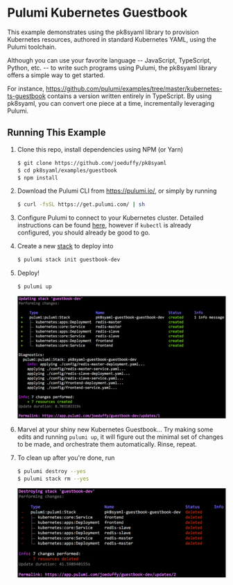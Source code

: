 # Pulumi Kubernetes Guestbook

This example demonstrates using the pk8syaml library to provision Kubernetes resources, authored in standard
Kubernetes YAML, using the Pulumi toolchain.

Although you can use your favorite language -- JavaScript, TypeScript, Python, etc. -- to write such programs using
Pulumi, the pk8syaml library offers a simple way to get started.

For instance, https://github.com/pulumi/examples/tree/master/kubernetes-ts-guestbook contains a version written
entirely in TypeScript.  By using pk8syaml, you can convert one piece at a time, incrementally leveraging Pulumi.

## Running This Example

1. Clone this repo, install dependencies using NPM (or Yarn)

    ```bash
    $ git clone https://github.com/joeduffy/pk8syaml
    $ cd pk8syaml/examples/guestbook
    $ npm install
    ```

2. Download the Pulumi CLI from https://pulumi.io/, or simply by running

    ```bash
    $ curl -fsSL https://get.pulumi.com/ | sh
    ```

3. Configure Pulumi to connect to your Kubernetes cluster.  Detailed instructions can be found
    [here](https://pulumi.io/reference/kubernetes.html#configuration), however if `kubectl` is already configured,
    you should already be good to go.

4. Create a new [stack](https://pulumi.io/tour/programs-stacks.html) to deploy into

    ```bash
    $ pulumi stack init guestbook-dev
    ```

5. Deploy!

    ```bash
    $ pulumi up
    ```

    <img src="./images/up.png" width=600 />

6. Marvel at your shiny new Kubernetes Guestbook...  Try making some edits and running `pulumi up`, it will
   figure out the minimal set of changes to be made, and orchestrate them automatically.  Rinse, repeat.

7. To clean up after you're done, run

    ```bash
    $ pulumi destroy --yes
    $ pulumi stack rm --yes
    ```

    <img src="./images/down.png" width=600 />
